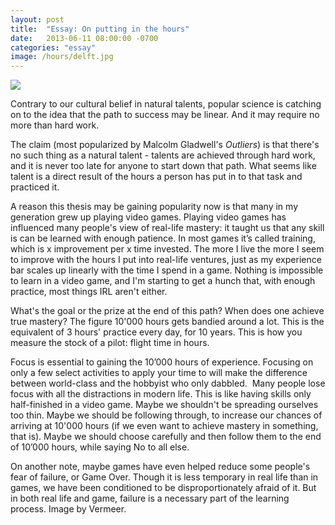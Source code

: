 ```yaml
---
layout: post
title:  "Essay: On putting in the hours"
date:   2013-06-11 08:00:00 -0700
categories: "essay"
image: /hours/delft.jpg
---
```



![](/hours/delft.jpg)

Contrary to our cultural belief in natural talents, popular science is catching on to the idea that the path to success may be linear. And it may require no more than hard work.

The claim (most popularized by Malcolm Gladwell's <i>Outliers</i>) is that there's no such thing as a natural talent - talents are achieved through hard work, and it is never too late for anyone to start down that path. What seems like talent is a direct result of the hours a person has put in to that task and practiced it.

A reason this thesis may be gaining popularity now is that many in my generation grew up playing video games. Playing video games has influenced many people's view of real-life mastery: it taught us that any skill is can be learned with enough patience. In most games it’s called training, which is x improvement per x time invested. The more I live the more I seem to improve with the hours I put into real-life ventures, just as my experience bar scales up linearly with the time I spend in a game. Nothing is impossible to learn in a video game, and I'm starting to get a hunch that, with enough practice, most things IRL aren't either.

What's the goal or the prize at the end of this path? When does one achieve true mastery? The figure 10'000 hours gets bandied around a lot. This is the equivalent of 3 hours' practice every day, for 10 years. This is how you measure the stock of a pilot: flight time in hours. 

Focus is essential to gaining the 10’000 hours of experience. Focusing on only a few select activities to apply your time to will make the difference between world-class and the hobbyist who only dabbled.  Many people lose focus with all the distractions in modern life. This is like having skills only half-finished in a video game. Maybe we shouldn't be spreading ourselves too thin. Maybe we should be following through, to increase our chances of arriving at 10'000 hours (if we even want to achieve mastery in something, that is). Maybe we should choose carefully and then follow them to the end of 10’000 hours, while saying No to all else. 

On another note, maybe games have even helped reduce some people's fear of failure, or Game Over. Though it is less temporary in real life than in games, we have been conditioned to be disproportionately afraid of it. But in both real life and game, failure is a necessary part of the learning process. Image by Vermeer.